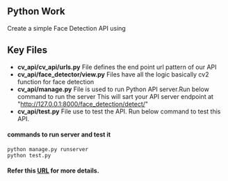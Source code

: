 ## Python Work
Create a simple Face Detection API using 

## Key Files
- **cv_api/cv_api/urls.py**			File defines the end point url pattern of our API
- **cv_api/face_detector/view.py**	Files have all the logic basically cv2 function for face detection
- **cv_api/manage.py**				File is used to run Python API server.Run below command to run the server This will sart your API server endpoint at "http://127.0.0.1:8000/face_detection/detect/"
- **cv_api/test.py** 				File use to test the API. Run below command to test this API.

#### commands to run server and test it
```
python manage.py runserver
python test.py
```


#### Refer this [URL](https://www.pyimagesearch.com/2015/05/11/creating-a-face-detection-api-with-python-and-opencv-in-just-5-minutes/) for more details.